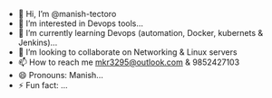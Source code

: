 - 👋 Hi, I’m @manish-tectoro
- 👀 I’m interested in Devops tools...
- 🌱 I’m currently learning Devops (automation, Docker, kubernets & Jenkins)...
- 💞️ I’m looking to collaborate on Networking & Linux servers
- 📫 How to reach me mkr3295@outlook.com & 9852427103
- 😄 Pronouns: Manish...
- ⚡ Fun fact: ...

<!---
manish-tectoro/manish-tectoro is a ✨ special ✨ repository because its `README.md` (this file) appears on your GitHub profile.
You can click the Preview link to take a look at your changes.
--->
